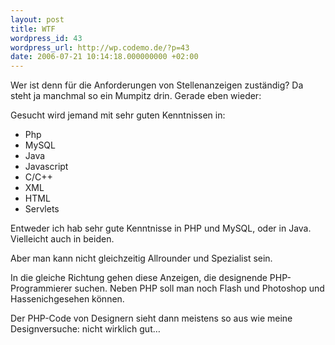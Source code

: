 ```yaml
---
layout: post
title: WTF
wordpress_id: 43
wordpress_url: http://wp.codemo.de/?p=43
date: 2006-07-21 10:14:18.000000000 +02:00
---
```

Wer ist denn für die Anforderungen von Stellenanzeigen zuständig? Da steht ja manchmal so ein Mumpitz drin. Gerade eben wieder:

Gesucht wird jemand mit sehr guten Kenntnissen in:


* Php
* MySQL
* Java
* Javascript
* C/C++
* XML
* HTML
* Servlets


Entweder ich hab sehr gute Kenntnisse in PHP und MySQL, oder in Java. Vielleicht auch in beiden.

Aber man kann nicht gleichzeitig Allrounder und Spezialist sein.

In die gleiche Richtung gehen diese Anzeigen, die designende PHP-Programmierer suchen. Neben PHP soll man noch Flash und Photoshop und Hassenichgesehen können.

Der PHP-Code von Designern sieht dann meistens so aus wie meine Designversuche: nicht wirklich gut&#8230;
